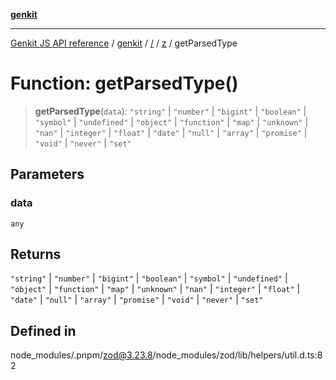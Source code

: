 [**genkit**](../../../README.md)

***

[Genkit JS API reference](../../../../README.md) / [genkit](../../../README.md) / [/](../../../README.md) / [z](../README.md) / getParsedType

# Function: getParsedType()

> **getParsedType**(`data`): `"string"` \| `"number"` \| `"bigint"` \| `"boolean"` \| `"symbol"` \| `"undefined"` \| `"object"` \| `"function"` \| `"map"` \| `"unknown"` \| `"nan"` \| `"integer"` \| `"float"` \| `"date"` \| `"null"` \| `"array"` \| `"promise"` \| `"void"` \| `"never"` \| `"set"`

## Parameters

### data

`any`

## Returns

`"string"` \| `"number"` \| `"bigint"` \| `"boolean"` \| `"symbol"` \| `"undefined"` \| `"object"` \| `"function"` \| `"map"` \| `"unknown"` \| `"nan"` \| `"integer"` \| `"float"` \| `"date"` \| `"null"` \| `"array"` \| `"promise"` \| `"void"` \| `"never"` \| `"set"`

## Defined in

node\_modules/.pnpm/zod@3.23.8/node\_modules/zod/lib/helpers/util.d.ts:82
